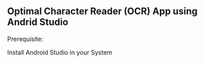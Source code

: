 
## Optimal Character Reader (OCR) App using Andrid Studio

Prerequisite:

Install Android Studio in your System
